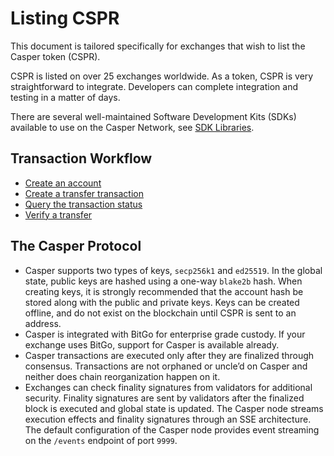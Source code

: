 # Listing CSPR

This document is tailored specifically for exchanges that wish to list the Casper token (CSPR). 

CSPR is listed on over 25 exchanges worldwide. As a token, CSPR is very straightforward to integrate. Developers can complete integration and testing in a matter of days.

There are several well-maintained Software Development Kits (SDKs) available to use on the Casper Network, see [SDK Libraries](dapp-dev-guide/building-dapps/sdk/index.md).

## Transaction Workflow

-   [Create an account](dapp-dev-guide/keys.md)
-   [Create a transfer transaction](../workflow/transfer-workflow.md)
-   [Query the transaction status](../workflow/querying.md)
-   [Verify a transfer](../workflow/verify-transfer.md)

## The Casper Protocol

-   Casper supports two types of keys, `secp256k1` and `ed25519`. In the global state, public keys are hashed using a one-way `blake2b` hash. When creating keys, it is strongly recommended that the account hash be stored along with the public and private keys. Keys can be created offline, and do not exist on the blockchain until CSPR is sent to an address.
-   Casper is integrated with BitGo for enterprise grade custody. If your exchange uses BitGo, support for Casper is available already.
-   Casper transactions are executed only after they are finalized through consensus. Transactions are not orphaned or uncle’d on Casper and neither does chain reorganization happen on it.
-   Exchanges can check finality signatures from validators for additional security. Finality signatures are sent by validators after the finalized block is executed and global state is updated. The Casper node streams execution effects and finality signatures through an SSE architecture. The default configuration of the Casper node provides event streaming on the `/events` endpoint of port `9999`.


